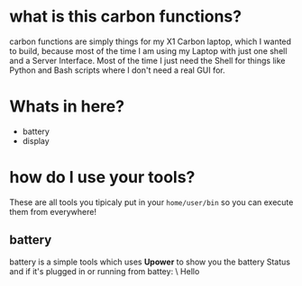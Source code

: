 # what is this carbon functions?
carbon functions are simply things for my X1 Carbon laptop, which I wanted to build, because most of the time I am using my Laptop with just one shell and a Server Interface. Most of the time I just need the Shell for things like Python and Bash scripts where I don't need a real GUI for.
# Whats in here?
- battery
- display
# how do I use your tools?
These are all tools you tipicaly put in your `home/user/bin` so you can execute them from everywhere!
## battery
battery is a simple tools which uses **Upower** to show you the battery Status and if it's plugged in or running from battey: \\
Hello
